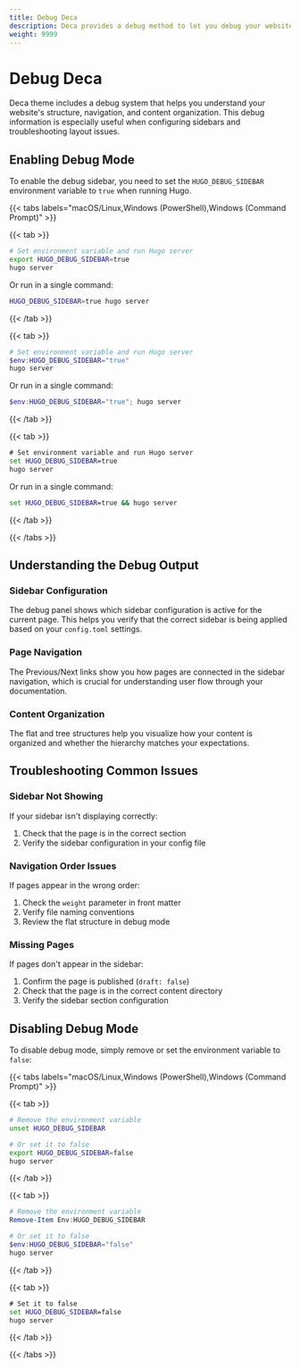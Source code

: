 ```yaml
---
title: Debug Deca
description: Deca provides a debug method to let you debug your website.
weight: 9999
---
```


# Debug Deca

Deca theme includes a debug system that helps you understand your website's structure, navigation, and content organization. This debug information is especially useful when configuring sidebars and troubleshooting layout issues.

<!-- more -->

## Enabling Debug Mode

To enable the debug sidebar, you need to set the `HUGO_DEBUG_SIDEBAR` environment variable to `true` when running Hugo.

{{< tabs labels="macOS/Linux,Windows (PowerShell),Windows (Command Prompt)" >}}

{{< tab >}}
```bash
# Set environment variable and run Hugo server
export HUGO_DEBUG_SIDEBAR=true
hugo server
```

Or run in a single command:
```bash
HUGO_DEBUG_SIDEBAR=true hugo server
```
{{< /tab >}}

{{< tab >}}
```powershell
# Set environment variable and run Hugo server
$env:HUGO_DEBUG_SIDEBAR="true"
hugo server
```

Or run in a single command:
```powershell
$env:HUGO_DEBUG_SIDEBAR="true"; hugo server
```
{{< /tab >}}

{{< tab >}}
```cmd
# Set environment variable and run Hugo server
set HUGO_DEBUG_SIDEBAR=true
hugo server
```

Or run in a single command:
```cmd
set HUGO_DEBUG_SIDEBAR=true && hugo server
```
{{< /tab >}}

{{< /tabs >}}

## Understanding the Debug Output

### Sidebar Configuration
The debug panel shows which sidebar configuration is active for the current page. This helps you verify that the correct sidebar is being applied based on your `config.toml` settings.

### Page Navigation
The Previous/Next links show you how pages are connected in the sidebar navigation, which is crucial for understanding user flow through your documentation.

### Content Organization
The flat and tree structures help you visualize how your content is organized and whether the hierarchy matches your expectations.

## Troubleshooting Common Issues

### Sidebar Not Showing
If your sidebar isn't displaying correctly:
1. Check that the page is in the correct section
2. Verify the sidebar configuration in your config file

### Navigation Order Issues
If pages appear in the wrong order:
1. Check the `weight` parameter in front matter
2. Verify file naming conventions
3. Review the flat structure in debug mode

### Missing Pages
If pages don't appear in the sidebar:
1. Confirm the page is published (`draft: false`)
2. Check that the page is in the correct content directory
3. Verify the sidebar section configuration

## Disabling Debug Mode

To disable debug mode, simply remove or set the environment variable to `false`:

{{< tabs labels="macOS/Linux,Windows (PowerShell),Windows (Command Prompt)" >}}

{{< tab >}}
```bash
# Remove the environment variable
unset HUGO_DEBUG_SIDEBAR

# Or set it to false
export HUGO_DEBUG_SIDEBAR=false
hugo server
```
{{< /tab >}}

{{< tab >}}
```powershell
# Remove the environment variable
Remove-Item Env:HUGO_DEBUG_SIDEBAR

# Or set it to false
$env:HUGO_DEBUG_SIDEBAR="false"
hugo server
```
{{< /tab >}}

{{< tab >}}
```cmd
# Set it to false
set HUGO_DEBUG_SIDEBAR=false
hugo server
```
{{< /tab >}}

{{< /tabs >}}
